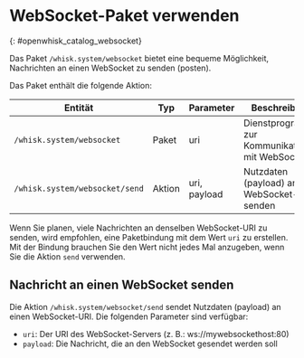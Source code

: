 # WebSocket-Paket verwenden
{: #openwhisk_catalog_websocket}

Das Paket `/whisk.system/websocket` bietet eine bequeme Möglichkeit, Nachrichten an einen WebSocket zu senden (posten).

Das Paket enthält die folgende Aktion:

| Entität | Typ | Parameter | Beschreibung |
| --- | --- | --- | --- |
| `/whisk.system/websocket` | Paket | uri | Dienstprogramme zur Kommunikation mit WebSockets |
| `/whisk.system/websocket/send` | Aktion | uri, payload | Nutzdaten (payload) an den WebSocket-URI senden |

Wenn Sie planen, viele Nachrichten an denselben WebSocket-URI zu senden, wird empfohlen, eine Paketbindung mit dem Wert `uri` zu erstellen.  Mit der Bindung brauchen Sie den Wert nicht jedes Mal anzugeben, wenn Sie die Aktion `send` verwenden.

## Nachricht an einen WebSocket senden

Die Aktion `/whisk.system/websocket/send` sendet Nutzdaten (payload) an einen WebSocket-URI. Die folgenden Parameter sind verfügbar:

- `uri`: Der URI des WebSocket-Servers (z. B.: ws://mywebsockethost:80)
- `payload`: Die Nachricht, die an den WebSocket gesendet werden soll
